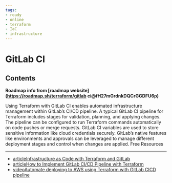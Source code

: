 ```yaml
---
tags:
- ready
- online
- terraform
- IaC
- infrastructure
---
```


# GitLab CI

## Contents

__Roadmap info from [roadmap website](<https://roadmap.sh/terraform/gitlab> ci@fH27mGrdnkDQCrGGDFU6p)__

Using Terraform with GitLab CI enables automated infrastructure management within GitLab’s CI/CD pipeline. A typical GitLab CI pipeline for Terraform includes stages for validation, planning, and applying changes. The pipeline can be configured to run Terraform commands automatically on code pushes or merge requests. GitLab CI variables are used to store sensitive information like cloud credentials securely. GitLab’s native features like environments and approvals can be leveraged to manage different deployment stages and control when changes are applied.
Free Resources

---

- [articleInfrastructure as Code with Terraform and GitLab](https://docs.gitlab.com/ee/user/infrastructure/iac/)
- [articleHow to Implement GitLab CI/CD Pipeline with Terraform](https://spacelift.io/blog/gitlab-terraform)
- [videoAutomate deploying to AWS using Terraform with GitLab CICD pipeline](https://www.youtube.com/watch?v=oqOzM_WBqZc)
